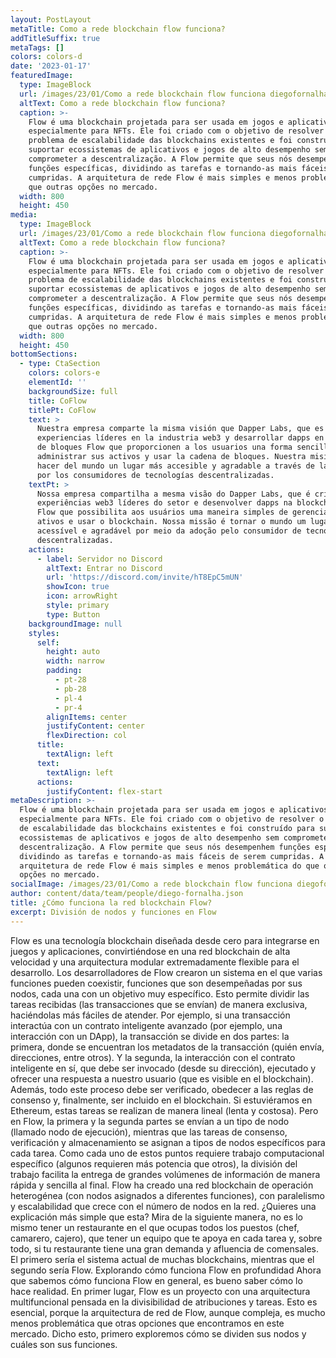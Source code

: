 ```yaml
---
layout: PostLayout
metaTitle: Como a rede blockchain flow funciona?
addTitleSuffix: true
metaTags: []
colors: colors-d
date: '2023-01-17'
featuredImage:
  type: ImageBlock
  url: /images/23/01/Como a rede blockchain flow funciona diegofornalha.png
  altText: Como a rede blockchain flow funciona?
  caption: >-
    Flow é uma blockchain projetada para ser usada em jogos e aplicativos,
    especialmente para NFTs. Ele foi criado com o objetivo de resolver o
    problema de escalabilidade das blockchains existentes e foi construído para
    suportar ecossistemas de aplicativos e jogos de alto desempenho sem
    comprometer a descentralização. A Flow permite que seus nós desempenhem
    funções específicas, dividindo as tarefas e tornando-as mais fáceis de serem
    cumpridas. A arquitetura de rede Flow é mais simples e menos problemática do
    que outras opções no mercado.
  width: 800
  height: 450
media:
  type: ImageBlock
  url: /images/23/01/Como a rede blockchain flow funciona diegofornalha.png
  altText: Como a rede blockchain flow funciona?
  caption: >-
    Flow é uma blockchain projetada para ser usada em jogos e aplicativos,
    especialmente para NFTs. Ele foi criado com o objetivo de resolver o
    problema de escalabilidade das blockchains existentes e foi construído para
    suportar ecossistemas de aplicativos e jogos de alto desempenho sem
    comprometer a descentralização. A Flow permite que seus nós desempenhem
    funções específicas, dividindo as tarefas e tornando-as mais fáceis de serem
    cumpridas. A arquitetura de rede Flow é mais simples e menos problemática do
    que outras opções no mercado.
  width: 800
  height: 450
bottomSections:
  - type: CtaSection
    colors: colors-e
    elementId: ''
    backgroundSize: full
    title: CoFlow
    titlePt: CoFlow
    text: >
      Nuestra empresa comparte la misma visión que Dapper Labs, que es crear
      experiencias líderes en la industria web3 y desarrollar dapps en la cadena
      de bloques Flow que proporcionen a los usuarios una forma sencilla de
      administrar sus activos y usar la cadena de bloques. Nuestra misión es
      hacer del mundo un lugar más accesible y agradable a través de la adopción
      por los consumidores de tecnologías descentralizadas.
    textPt: >
      Nossa empresa compartilha a mesma visão do Dapper Labs, que é criar
      experiências web3 líderes do setor e desenvolver dapps na blockchain da
      Flow que possibilita aos usuários uma maneira simples de gerenciar seus
      ativos e usar o blockchain. Nossa missão é tornar o mundo um lugar mais
      acessível e agradável por meio da adoção pelo consumidor de tecnologias
      descentralizadas.
    actions:
      - label: Servidor no Discord
        altText: Entrar no Discord
        url: 'https://discord.com/invite/hT8EpC5mUN'
        showIcon: true
        icon: arrowRight
        style: primary
        type: Button
    backgroundImage: null
    styles:
      self:
        height: auto
        width: narrow
        padding:
          - pt-28
          - pb-28
          - pl-4
          - pr-4
        alignItems: center
        justifyContent: center
        flexDirection: col
      title:
        textAlign: left
      text:
        textAlign: left
      actions:
        justifyContent: flex-start
metaDescription: >-
  Flow é uma blockchain projetada para ser usada em jogos e aplicativos,
  especialmente para NFTs. Ele foi criado com o objetivo de resolver o problema
  de escalabilidade das blockchains existentes e foi construído para suportar
  ecossistemas de aplicativos e jogos de alto desempenho sem comprometer a
  descentralização. A Flow permite que seus nós desempenhem funções específicas,
  dividindo as tarefas e tornando-as mais fáceis de serem cumpridas. A
  arquitetura de rede Flow é mais simples e menos problemática do que outras
  opções no mercado.
socialImage: /images/23/01/Como a rede blockchain flow funciona diegofornalha.png
author: content/data/team/people/diego-fornalha.json
title: ¿Cómo funciona la red blockchain Flow?
excerpt: División de nodos y funciones en Flow
---
```


Flow es una tecnología blockchain diseñada desde cero para integrarse en juegos y aplicaciones, convirtiéndose en una red blockchain de alta velocidad y una arquitectura modular extremadamente flexible para el desarrollo.
Los desarrolladores de Flow crearon un sistema en el que varias funciones pueden coexistir, funciones que son desempeñadas por sus nodos, cada una con un objetivo muy específico. Esto permite dividir las tareas recibidas (las transacciones que se envían) de manera exclusiva, haciéndolas más fáciles de atender.
Por ejemplo, si una transacción interactúa con un contrato inteligente avanzado (por ejemplo, una interacción con un DApp), la transacción se divide en dos partes: la primera, donde se encuentran los metadatos de la transacción (quién envía, direcciones, entre otros).
Y la segunda, la interacción con el contrato inteligente en sí, que debe ser invocado (desde su dirección), ejecutado y ofrecer una respuesta a nuestro usuario (que es visible en el blockchain). Además, todo este proceso debe ser verificado, obedecer a las reglas de consenso y, finalmente, ser incluido en el blockchain. Si estuviéramos en Ethereum, estas tareas se realizan de manera lineal (lenta y costosa).
Pero en Flow, la primera y la segunda partes se envían a un tipo de nodo (llamado nodo de ejecución), mientras que las tareas de consenso, verificación y almacenamiento se asignan a tipos de nodos específicos para cada tarea. Como cada uno de estos puntos requiere trabajo computacional específico (algunos requieren más potencia que otros), la división del trabajo facilita la entrega de grandes volúmenes de información de manera rápida y sencilla al final. Flow ha creado una red blockchain de operación heterogénea (con nodos asignados a diferentes funciones), con paralelismo y escalabilidad que crece con el número de nodos en la red.
¿Quieres una explicación más simple que esta? Mira de la siguiente manera, no es lo mismo tener un restaurante en el que ocupas todos los puestos (chef, camarero, cajero), que tener un equipo que te apoya en cada tarea y, sobre todo, si tu restaurante tiene una gran demanda y afluencia de comensales. El primero sería el sistema actual de muchas blockchains, mientras que el segundo sería Flow.
Explorando cómo funciona Flow en profundidad
Ahora que sabemos cómo funciona Flow en general, es bueno saber cómo lo hace realidad. En primer lugar, Flow es un proyecto con una arquitectura multifuncional pensada en la divisibilidad de atribuciones y tareas. Esto es esencial, porque la arquitectura de red de Flow, aunque compleja, es mucho menos problemática que otras opciones que encontramos en este mercado. Dicho esto, primero exploremos cómo se dividen sus nodos y cuáles son sus funciones.
